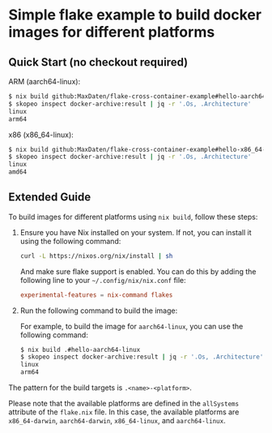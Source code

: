 # Simple flake example to build docker images for different platforms

## Quick Start (no checkout required)

ARM (aarch64-linux):

```bash
$ nix build github:MaxDaten/flake-cross-container-example#hello-aarch64-linux
$ skopeo inspect docker-archive:result | jq -r '.Os, .Architecture'
linux
arm64
```

x86 (x86_64-linux):

```bash
$ nix build github:MaxDaten/flake-cross-container-example#hello-x86_64-linux
$ skopeo inspect docker-archive:result | jq -r '.Os, .Architecture'
linux
amd64
```

## Extended Guide

To build images for different platforms using `nix build`, follow these steps:

1. Ensure you have Nix installed on your system. If not, you can install it using the following command:

    ```bash
    curl -L https://nixos.org/nix/install | sh
    ```

    And make sure flake support is enabled. You can do this by adding the following line to your `~/.config/nix/nix.conf` file:

    ```conf
    experimental-features = nix-command flakes
    ```

2. Run the following command to build the image:

    For example, to build the image for `aarch64-linux`, you can use the following command:

    ```bash
    $ nix build .#hello-aarch64-linux
    $ skopeo inspect docker-archive:result | jq -r '.Os, .Architecture'
    linux
    arm64
    ```

The pattern for the build targets is `.<name>-<platform>`.

Please note that the available platforms are defined in the `allSystems` attribute of the `flake.nix` file. In this case, the available platforms are `x86_64-darwin`, `aarch64-darwin`, `x86_64-linux`, and `aarch64-linux`.
